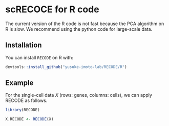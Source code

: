 # scRECOCE for R code
The current version of the R code is not fast because the PCA algorithm on R is slow. We recommend using the python code for large-scale data. 

## Installation

You can install `RECODE` on R with:

``` r
devtools::install_github("yusuke-imoto-lab/RECODE/R")
```


## Example
For the single-cell data *X* (rows: genes, columns: cells), we can apply RECODE as follows. 


``` r
library(RECODE)

X.RECODE <- RECODE(X)
```

